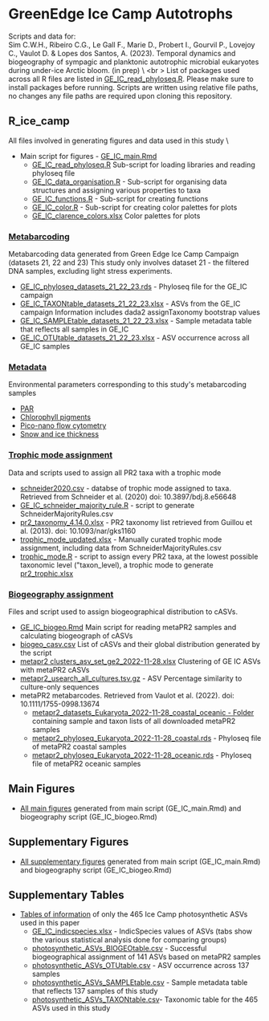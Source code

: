 # GreenEdge Ice Camp Autotrophs

Scripts and data for: \
Sim C.W.H., Ribeiro C.G., Le Gall F., Marie D., Probert I., Gourvil P., Lovejoy C., Vaulot D. & Lopes dos Santos, A. (2023). Temporal dynamics and biogeography of sympagic and planktonic autotrophic microbial eukaryotes during under-ice Arctic bloom. (in prep) \ 
<br \>
List of packages used across all R files are listed in  [GE_IC_read_phyloseq.R](https://github.com/clarencesimple/SIM_GreenEdge_IceCamp/blob/main/R_ice_camp/GE_IC_read_phyloseq.R). Please make sure to install packages before running. Scripts are written using relative file paths, no changes any file paths are required upon cloning this repository.

## R_ice_camp
All files involved in generating figures and data used in this study \

* Main script for figures - [GE_IC_main.Rmd](https://github.com/clarencesimple/SIM_GreenEdge_IceCamp/blob/main/R_ice_camp/GE_IC_main.Rmd)
     * [GE_IC_read_phyloseq.R](https://github.com/clarencesimple/SIM_GreenEdge_IceCamp/blob/main/R_ice_camp/GE_IC_read_phyloseq.R) Sub-script for loading libraries and reading phyloseq file
     * [GE_IC_data_organisation.R](https://github.com/clarencesimple/SIM_GreenEdge_IceCamp/blob/main/R_ice_camp/GE_IC_data_organisation.R) - Sub-script for organising data structures and assigning various properties to taxa
     * [GE_IC_functions.R](https://github.com/clarencesimple/SIM_GreenEdge_IceCamp/blob/main/R_ice_camp/GE_IC_functions.R) - Sub-script for creating functions 
     * [GE_IC_color.R](https://github.com/clarencesimple/SIM_GreenEdge_IceCamp/blob/main/R_ice_camp/GE_IC_color.R) - Sub-script for creating color palettes for plots
     * [GE_IC_clarence_colors.xlsx](https://github.com/clarencesimple/SIM_GreenEdge_IceCamp/blob/main/R_ice_camp/GE_IC_clarence_colors.xlsx) Color palettes for plots
     
### [Metabarcoding](https://github.com/clarencesimple/SIM_GreenEdge_IceCamp/tree/main/R_ice_camp/metadata) 
Metabarcoding data generated from Green Edge Ice Camp Campaign (datasets 21, 22 and 23)
This study only involves dataset 21 - the filtered DNA samples, excluding light stress experiments.
* [GE_IC_phyloseq_datasets_21_22_23.rds](https://github.com/clarencesimple/SIM_GreenEdge_IceCamp/blob/main/R_ice_camp/metabarcoding/GE_IC_phyloseq_datasets_21_22_23.rds) - Phyloseq file for the GE_IC campaign
* [GE_IC_TAXONtable_datasets_21_22_23.xlsx](https://github.com/clarencesimple/SIM_GreenEdge_IceCamp/blob/main/R_ice_camp/metabarcoding/GE_IC_TAXONtable_datasets_21_22_23.xlsx) - ASVs from the GE_IC campaign Information includes dada2 assignTaxonomy bootstrap values
* [GE_IC_SAMPLEtable_datasets_21_22_23.xlsx](https://github.com/clarencesimple/SIM_GreenEdge_IceCamp/blob/main/R_ice_camp/metabarcoding/GE_IC_SAMPLEtable_datasets_21_22_23.xlsx) - Sample metadata table that reflects all samples in GE_IC
* [GE_IC_OTUtable_datasets_21_22_23.xlsx](https://github.com/clarencesimple/SIM_GreenEdge_IceCamp/blob/main/R_ice_camp/metabarcoding/GE_IC_OTUtable_datasets_21_22_23.xlsx) - ASV occurrence across all GE_IC samples
 
### [Metadata](https://github.com/clarencesimple/SIM_GreenEdge_IceCamp/tree/main/R_ice_camp/metadata) 
Environmental parameters corresponding to this study's metabarcoding samples
* [PAR](https://github.com/clarencesimple/SIM_GreenEdge_IceCamp/blob/main/R_ice_camp/metadata/metadata_PAR.csv.gz)
* [Chlorophyll pigments](https://github.com/clarencesimple/SIM_GreenEdge_IceCamp/blob/main/R_ice_camp/metadata/metadata_chla_pigments.csv)
* [Pico-nano flow cytometry](https://github.com/clarencesimple/SIM_GreenEdge_IceCamp/blob/main/R_ice_camp/metadata/metadata_cytometry.xlsx)
* [Snow and ice thickness](https://github.com/clarencesimple/SIM_GreenEdge_IceCamp/blob/main/R_ice_camp/metadata/metadata_icesnow.xlsx)
 
### [Trophic mode assignment](https://github.com/clarencesimple/SIM_GreenEdge_IceCamp/tree/main/R_ice_camp/trophic_mode_assignment)
Data and scripts used to assign all PR2 taxa with a trophic mode
* [schneider2020.csv](https://github.com/clarencesimple/SIM_GreenEdge_IceCamp/blob/main/R_ice_camp/trophic_mode_assignment/SchneiderMajorityRules.csv) - databse of trophic mode assigned to taxa. Retrieved from Schneider et al. (2020) doi: 10.3897/bdj.8.e56648
* [GE_IC_schneider_majority_rule.R](https://github.com/clarencesimple/SIM_GreenEdge_IceCamp/blob/main/R_ice_camp/trophic_mode_assignment/GE_IC_schneider_majority_rule.R) - script to generate SchneiderMajorityRules.csv
* [pr2_taxonomy_4.14.0.xlsx](https://github.com/clarencesimple/SIM_GreenEdge_IceCamp/blob/main/R_ice_camp/trophic_mode_assignment/pr2_taxonomy_4.14.0.xlsx) - PR2 taxonomy list retrieved from Guillou et al. (2013). doi: 10.1093/nar/gks1160
* [trophic_mode_updated.xlsx](https://github.com/clarencesimple/SIM_GreenEdge_IceCamp/blob/main/R_ice_camp/trophic_mode_assignment/trophic_mode_updated.xlsx) - Manually curated trophic mode assignment, including data from SchneiderMajorityRules.csv
* [trophic_mode.R](https://github.com/clarencesimple/SIM_GreenEdge_IceCamp/blob/main/R_ice_camp/trophic_mode_assignment/trophic_mode.R) - script to assign every PR2 taxa, at the lowest possible taxonomic level ("taxon_level), a trophic mode to generate [pr2_trophic.xlsx](https://github.com/clarencesimple/SIM_GreenEdge_IceCamp/blob/main/R_ice_camp/trophic_mode_assignment/pr2_trophic.xlsx)

### [Biogeography assignment](https://github.com/clarencesimple/SIM_GreenEdge_IceCamp/tree/main/R_ice_camp/biogeoraphy_assignment_metaPR2)
Files and script used to assign biogeographical distribution to cASVs.
* [GE_IC_biogeo.Rmd](https://github.com/clarencesimple/SIM_GreenEdge_IceCamp/blob/main/R_ice_camp/biogeoraphy_assignment_metaPR2/GE_IC_biogeo.Rmd) Main script for reading metaPR2 samples and calculating biogeograph of cASVs 
* [biogeo_casv.csv](https://github.com/clarencesimple/SIM_GreenEdge_IceCamp/blob/main/R_ice_camp/biogeoraphy_assignment_metaPR2/biogeo_casv.csv) List of cASVs and their global distribution generated by the script
* [metapr2 clusters_asv_set_ge2_2022-11-28.xlsx](https://github.com/clarencesimple/SIM_GreenEdge_IceCamp/blob/main/R_ice_camp/biogeoraphy_assignment_metaPR2/metapr2%20clusters_asv_set_ge2_2022-11-28.xlsx) Clustering of GE IC ASVs with metaPR2 cASVs
* [metapr2_usearch_all_cultures.tsv.gz](https://github.com/clarencesimple/SIM_GreenEdge_IceCamp/blob/main/R_ice_camp/biogeoraphy_assignment_metaPR2/metapr2_usearch_all_cultures.tsv.gz) - ASV Percentage similarity to culture-only sequences
* metaPR2 metabarcodes. Retrieved from Vaulot et al. (2022). doi: 10.1111/1755-0998.13674
    * [metapr2_datasets_Eukaryota_2022-11-28_coastal_oceanic - Folder](https://github.com/clarencesimple/SIM_GreenEdge_IceCamp/tree/main/R_ice_camp/biogeoraphy_assignment_metaPR2/metapr2_datasets_Eukaryota_2022-11-28_coastal_oceanic) containing sample and taxon lists of all downloaded metaPR2 samples
    * [metapr2_phyloseq_Eukaryota_2022-11-28_coastal.rds](https://github.com/clarencesimple/SIM_GreenEdge_IceCamp/blob/main/R_ice_camp/biogeoraphy_assignment_metaPR2/metapr2_phyloseq_Eukaryota_2022-11-28_coastal.rds) - Phyloseq file of metaPR2 coastal samples
    * [metapr2_phyloseq_Eukaryota_2022-11-28_oceanic.rds](https://github.com/clarencesimple/SIM_GreenEdge_IceCamp/blob/main/R_ice_camp/biogeoraphy_assignment_metaPR2/metapr2_phyloseq_Eukaryota_2022-11-28_oceanic.rds) - Phyloseq file of metaPR2 oceanic samples
 
## Main Figures
* [All main figures](https://github.com/clarencesimple/SIM_GreenEdge_IceCamp/tree/main/main_figures) generated from main script (GE_IC_main.Rmd) and biogeography script (GE_IC_biogeo.Rmd)

## Supplementary Figures
* [All supplementary figures](https://github.com/clarencesimple/SIM_GreenEdge_IceCamp/tree/main/supplementary_figures) generated from main script (GE_IC_main.Rmd) and biogeography script (GE_IC_biogeo.Rmd)

## Supplementary Tables
* [Tables of information](https://github.com/clarencesimple/SIM_GreenEdge_IceCamp/tree/main/supplementary_tables) of only the 465 Ice Camp photosynthetic ASVs used in this paper
    * [GE_IC_indicspecies.xlsx](https://github.com/clarencesimple/SIM_GreenEdge_IceCamp/blob/main/supplementary_tables/GE_IC_indicspecies.xlsx) - IndicSpecies values of ASVs (tabs show the various statistical analysis done for comparing groups)
    * [photosynthetic_ASVs_BIOGEOtable.csv](https://github.com/clarencesimple/SIM_GreenEdge_IceCamp/blob/main/supplementary_tables/photosynthetic_ASVs_BIOGEOtable.csv) - Successful biogeographical assignment of 141 ASVs based on metaPR2 samples
    * [photosynthetic_ASVs_OTUtable.csv](https://github.com/clarencesimple/SIM_GreenEdge_IceCamp/blob/main/supplementary_tables/photosynthetic_ASVs_OTUtable.csv) - ASV occurrence across 137 samples
    * [photosynthetic_ASVs_SAMPLEtable.csv](https://github.com/clarencesimple/SIM_GreenEdge_IceCamp/blob/main/supplementary_tables/photosynthetic_ASVs_SAMPLEtable.csv) - Sample metadata table that reflects 137 samples of this study
    * [photosynthetic_ASVs_TAXONtable.csv](https://github.com/clarencesimple/SIM_GreenEdge_IceCamp/blob/main/supplementary_tables/photosynthetic_ASVs_TAXONtable.csv)- Taxonomic table for the 465 ASVs used in this study


